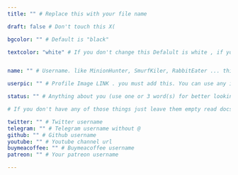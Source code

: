 ```yaml
---
title: "" # Replace this with your file name

draft: false # Don't touch this X(

bgcolor: "" # Default is "black"

textcolor: "white" # If you don't change this Defalult is white , if you use light color for bg leave it empty or if you you use dark color for bg use light color


name: "" # Username. like MinionHunter, SmurfKiler, RabbitEater ... this will work as your username

userpic: "" # Profile Image LINK . you must add this. You can use any image svg/png/jpg/gif any

status: "" # Anything about you (use one or 3 word(s) for better looking)

# If you don't have any of those things just leave them empty read docs for more https://docs.coded.top

twitter: "" # Twitter username
telegram: "" # Telegram username without @
github: "" # Github username
youtube: "" # Youtube channel url
buymeacoffee: "" # Buymeacoffee username
patreon: "" # Your patreon username 

---
```


<!-- Use this area for introduce yourself 'USE MARKDOWN'-->


